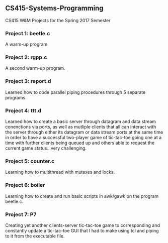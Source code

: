 ## CS415-Systems-Programming
CS415 W&amp;M Projects for the Spring 2017 Semester

### Project 1: beetle.c
A warm-up program.

### Project 2: rgpp.c
A second warm-up program.

### Project 3: report.d
Learned how to code parallel piping procedures through 5 separate programs

### Project 4: ttt.d
Learned how to create a basic server through datagram and data stream conenctions via ports, as well as mutliple clients that all can interact with the server through either its datagram or data stream ports at the same time in order to have a successful two-player game of tic-tac-toe going one at a time with further clients being queued up and others able to request the current game status...very challenging.

### Project 5: counter.c
Learning how to multithread with mutexes and locks.

### Project 6: boiler
Learning how to create and run basic scripts in awk/gawk on the program beetle.c.

### Project 7: P7
Creating yet another clients-server tic-tac-toe game to corresponding and constantly update a tic-tac-toe GUI that I had to make using tcl and piping to it from the executable file.
